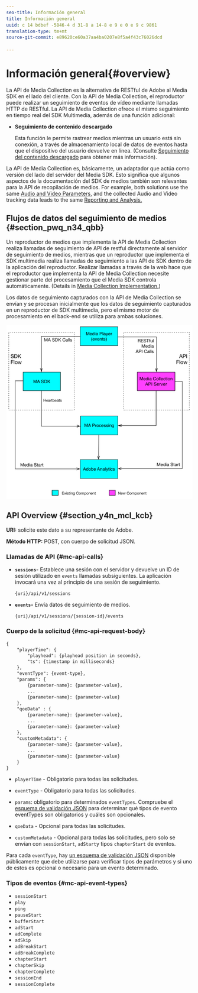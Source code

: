 ```yaml
---
seo-title: Información general
title: Información general
uuid: c 14 bdbef -5846-4 d 31-8 a 14-8 e 9 e 0 e 9 c 9861
translation-type: tm+mt
source-git-commit: e89620ce60a37aa4ba0207e8f5a4f43c76026dcd

---
```



# Información general{#overview}

La API de Media Collection es la alternativa de RESTful de Adobe al Media SDK en el lado del cliente. Con la API de Media Collection, el reproductor puede realizar un seguimiento de eventos de vídeo mediante llamadas HTTP de RESTful. La API de Media Collection ofrece el mismo seguimiento en tiempo real del SDK Multimedia, además de una función adicional:

* **Seguimiento de contenido descargado**

   Esta función le permite rastrear medios mientras un usuario está sin conexión, a través de almacenamiento local de datos de eventos hasta que el dispositivo del usuario devuelve en línea. (Consulte [Seguimiento del contenido descargado](track-downloaded-content.md) para obtener más información).

La API de Media Collection es, básicamente, un adaptador que actúa como versión del lado del servidor del Media SDK. Esto significa que algunos aspectos de la documentación del SDK de medios también son relevantes para la API de recopilación de medios. For example, both solutions use the same [Audio and Video Parameters](/help/metrics-and-metadata/audio-video-parameters.md), and the collected Audio and Video tracking data leads to the same [Reporting and Analysis.](/help/media-reports/media-reports-enable.md)

## Flujos de datos del seguimiento de medios {#section_pwq_n34_qbb}

Un reproductor de medios que implementa la API de Media Collection realiza llamadas de seguimiento de API de restful directamente al servidor de seguimiento de medios, mientras que un reproductor que implementa el SDK multimedia realiza llamadas de seguimiento a las API de SDK dentro de la aplicación del reproductor. Realizar llamadas a través de la web hace que el reproductor que implementa la API de Media Collection necesite gestionar parte del procesamiento que el Media SDK controla automáticamente. (Details in [Media Collection Implementation.](mc-api-impl/mc-api-quick-start.md))

Los datos de seguimiento capturados con la API de Media Collection se envían y se procesan inicialmente que los datos de seguimiento capturados en un reproductor de SDK multimedia, pero el mismo motor de procesamiento en el back-end se utiliza para ambas soluciones.

![](assets/col_api_overview_simple.png)

## API Overview {#section_y4n_mcl_kcb}

**URI:** solicite este dato a su representante de Adobe.

**Método HTTP:** POST, con cuerpo de solicitud JSON.

### Llamadas de API {#mc-api-calls}

* **`sessions`-** Establece una sesión con el servidor y devuelve un ID de sesión utilizado en `events` llamadas subsiguientes. La aplicación invocará una vez al principio de una sesión de seguimiento.

   ```
   {uri}/api/v1/sessions
   ```

* **`events`-** Envía datos de seguimiento de medios.

   ```
   {uri}/api/v1/sessions/{session-id}/events
   ```

### Cuerpo de la solicitud {#mc-api-request-body}

```
{ 
    "playerTime": { 
        "playhead": {playhead position in seconds}, 
        "ts": {timestamp in milliseconds} 
    }, 
    "eventType": {event-type}, 
    "params": { 
        {parameter-name}: {parameter-value}, 
        ... 
        {parameter-name}: {parameter-value} 
    }, 
    "qoeData" : { 
        {parameter-name}: {parameter-value}, 
        ... 
        {parameter-name}: {parameter-value} 
    }, 
    "customMetadata": { 
        {parameter-name}: {parameter-value}, 
        ... 
        {parameter-name}: {parameter-value} 
    } 
} 
```

* `playerTime` - Obligatorio para todas las solicitudes.
* `eventType` - Obligatorio para todas las solicitudes.
* `params`: obligatorio para determinados `eventTypes`. Compruebe el [esquema de validación JSON](mc-api-ref/mc-api-json-validation.md) para determinar qué tipos de evento eventTypes son obligatorios y cuáles son opcionales.

* `qoeData` - Opcional para todas las solicitudes.
* `customMetadata` - Opcional para todas las solicitudes, pero solo se envían con `sessionStart`, `adStart`y tipos `chapterStart` de eventos.

Para cada `eventType`, hay [un esquema de validación JSON](mc-api-ref/mc-api-json-validation.md) disponible públicamente que debe utilizarse para verificar tipos de parámetros y si uno de estos es opcional o necesario para un evento determinado.

### Tipos de eventos {#mc-api-event-types}

* `sessionStart`
* `play`
* `ping`
* `pauseStart`
* `bufferStart`
* `adStart`
* `adComplete`
* `adSkip`
* `adBreakStart`
* `adBreakComplete`
* `chapterStart`
* `chapterSkip`
* `chapterComplete`
* `sessionEnd`
* `sessionComplete`

